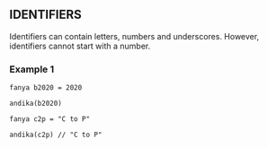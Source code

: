 ## IDENTIFIERS

Identifiers can contain letters, numbers and underscores. However, identifiers cannot start with a number.

### Example 1

```
fanya b2020 = 2020

andika(b2020)

fanya c2p = "C to P"

andika(c2p) // "C to P"
```